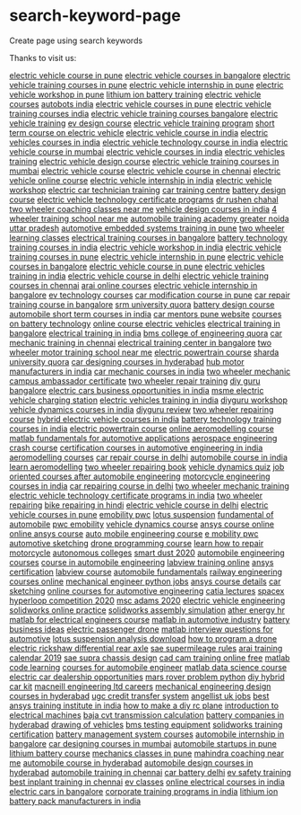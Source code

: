 # search-keyword-page
Create page using search keywords

Thanks to visit us:


<a href="https://sandipsolar.blogspot.com/">electric vehicle course in pune</a> <a href="https://solarwpk.blogspot.com/">electric vehicle courses in bangalore</a> <a href="https://ubisolar.blogspot.com/">electric vehicle training courses in pune</a> <a href="https://sdsolarp.blogspot.com/">electric vehicle internship in pune</a> <a href="https://sandsolart.blogspot.com/">electric vehicle workshop in pune</a> <a href="https://tulikasolare.blogspot.com/">lithium ion battery training</a> <a href="https://tsolaret.blogspot.com/">electric vehicle courses</a> <a href="https://tlksolarp.blogspot.com/">autobots india</a> <a href="https://tlkasolarmi.blogspot.com/">electric vehicle courses in pune</a> <a href="https://tusolarss.blogspot.com/">electric vehicle training courses india</a> <a href="https://sayonsolar.blogspot.com/">electric vehicle training courses bangalore</a> <a href="https://sasolari.blogspot.com/">electric vehicle training</a> <a href="https://snsolarpl.blogspot.com/">ev design course</a> <a href="https://synslt.blogspot.com/">electric vehicle training program</a> <a href="https://sayonmtr.blogspot.com/">short term course on electric vehicle</a> <a href="https://sanmlp.blogspot.com/">electric vehicle course in india</a> <a href="https://setbst.blogspot.com/">electric vehicles courses in india</a> <a href="https://electric-vehicle-training-course.blogspot.com/">electric vehicle technology course in india</a> <a href="https://bike-mechanic-training.blogspot.com/">electric vehicle course in mumbai</a> <a href="https://bike-repair-course.blogspot.com/">electric vehicle courses in india</a> <a href="https://electric-car-charging-stations.blogspot.com/">electric vehicles training</a> <a href="https://bike-mechanic-course.blogspot.com/">electric vehicle design course</a> <a href="https://lithium-ion-battery-manufacturers.blogspot.com/">electric vehicle training courses in mumbai</a> <a href="https://electric-vehicle-nptel.blogspot.com/">electric vehicle course</a> <a href="https://lithium-ion-battery-project-report.blogspot.com/">electric vehicle course in chennai</a> <a href="https://msme-madurai.blogspot.com/">electric vehicle online course</a> <a href="https://hero-spare-parts-2018.blogspot.com/">electric vehicle internship in india</a> <a href="https://hero-electric-bike.blogspot.com/">electric vehicle workshop</a> <a href="https://car-motor-battery.blogspot.com/">electric car technician training</a> <a href="https://electric-car-charging.blogspot.com/">car training centre</a> <a href="https://masters-in-electric-vehicle.blogspot.com/">battery design course</a> <a href="https://bicycle-conversion-kit.blogspot.com/">electric vehicle technology certificate programs</a> <a href="https://educational-trust-registration.blogspot.com/">dr rushen chahal</a> <a href="https://car-design-courses-in-mumbai.blogspot.com/">two wheeler coaching classes near me</a> <a href="https://lithium-ion-battery-manufacturer.blogspot.com/">vehicle design courses in india</a> <a href="https://dc-motor-cars.blogspot.com/">4 wheeler training school near me</a> <a href="https://msme-puducherry.blogspot.com/">automobile training academy greater noida uttar pradesh</a> <a href="https://automobile-training-courses-chennai.blogspot.com/">automotive embedded systems training in pune</a> <a href="https://battery-manufacturers-bangalore.blogspot.com/">two wheeler learning classes</a> <a href="https://electric-vehicles-in-bangalore.blogspot.com/">electrical training courses in bangalore</a> <a href="https://startup-india-course.blogspot.com/">battery technology training courses in india</a> <a href="https://bike-training-school.blogspot.com/">electric vehicle workshop in india</a> <a href="https://automobile-courses-hyderabad.blogspot.com/">electric vehicle training courses in pune</a> <a href="https://li-ion-battery-pack-india.blogspot.com/">electric vehicle internship in pune</a> <a href="https://battery-business-in-india.blogspot.com/">electric vehicle courses in bangalore</a> <a href="https://lithium-cars-bangalore.blogspot.com/">electric vehicle course in pune</a> <a href="https://car-battery-delhi.blogspot.com/">electric vehicles training in india</a> <a href="https://ebike-kit-with-battery.blogspot.com/">electric vehicle course in delhi</a> <a href="https://motor-training-schools-kolkata.blogspot.com/">electric vehicle training courses in chennai</a> <a href="https://induction-motor-evse.blogspot.com/">arai online courses</a> <a href="https://electric-car-parts-list.blogspot.com/">electric vehicle internship in bangalore</a> <a href="https://electric-bike-vs-petrol-bike.blogspot.com/">ev technology courses</a> <a href="https://dc-motor-electric-car.blogspot.com/">car modification course in pune</a> <a href="https://battery-line.blogspot.com/">car repair training course in bangalore</a> <a href="https://techno-commercial-meaning.blogspot.com/">srm university quora</a> <a href="https://motors-in-electric-cars.blogspot.com/">battery design course</a> <a href="https://electric-motorcycle-conversion-kit.blogspot.com/">automobile short term courses in india</a> <a href="https://thermal-battery-plant.blogspot.com/">car mentors pune website</a> <a href="https://global-educational-trust.blogspot.com/">courses on battery technology</a> <a href="https://bike-modification-courses-india.blogspot.com/">online course electric vehicles</a> <a href="https://ngo-niti-ayog-darpan.blogspot.com/">electrical training in bangalore</a> <a href="https://pg-college-kotdwara.blogspot.com/">electrical training in india</a> <a href="https://laptop-repairing-institute-in-delhi.blogspot.com/">bms college of engineering quora</a> <a href="https://trust-registration-in-delhi.blogspot.com/">car mechanic training in chennai</a> <a href="https://battery-assembly-knowledge.blogspot.com/">electrical training center in bangalore</a> <a href="https://bldc-motor-for-electric-vehicle.blogspot.com/">two wheeler motor training school near me</a> <a href="https://upcoming-electric-bike-in-india.blogspot.com/">electric powertrain course</a> <a href="https://howrah-motor-vehicles.blogspot.com/">sharda university quora</a> <a href="https://techno-commercial-knowledge.blogspot.com/">car designing courses in hyderabad</a> <a href="https://techno-management-courses.blogspot.com/">hub motor manufacturers in india</a> <a href="https://tamil-nadu-ev-policy.blogspot.com/">car mechanic courses in india</a> <a href="https://battery-management-systems.blogspot.com/">two wheeler mechanic</a> <a href="https://msme-development-institute-chennai.blogspot.com/">campus ambassador certificate</a> <a href="https://laptop-repair-trainingp.blogspot.com/">two wheeler repair training</a> <a href="https://automobile-training-institute--india.blogspot.com/">diy guru bangalore</a> <a href="https://solar-bike-in-india.blogspot.com/">electric cars business opportunities in india</a> <a href="https://startup-india-learning-program.blogspot.com/">msme electric vehicle charging station</a> <a href="https://battery-bike-india.blogspot.com/">electric vehicles training in india</a> <a href="https://government-solar-pv-training.blogspot.com/">diyguru workshop</a> <a href="https://msme-solar-training.blogspot.com/">vehicle dynamics courses in india</a> <a href="https://solar-training-institutes.blogspot.com/">diyguru review</a> <a href="https://national-institute-of-solar-admission.blogspot.com/">two wheeler repairing course</a> <a href="https://pvsyst-tutorial.blogspot.com/">hybrid electric vehicle courses in india</a> <a href="https://solar-energy-business-training.blogspot.com/">battery technology training courses in india</a> <a href="https://solar-installation-training.blogspot.com/">electric powertrain course</a> <a href="https://niesbud-training-partners.blogspot.com/">online aeromodelling course</a> <a href="https://solar-energy-training-online.blogspot.com/">matlab fundamentals for automotive applications</a> <a href="https://kasaragod-solar-park.blogspot.com/">aerospace engineering crash course</a> <a href="https://solar-power-training-in-india.blogspot.com/">certification courses in automotive engineering in india</a> <a href="https://solar-energy-institute-in-india.blogspot.com/">aeromodelling courses</a> <a href="https://government-certificate-course-solar.blogspot.com/">car repair course in delhi</a> <a href="https://certificate-course-renewable-energy.blogspot.com/">automobile course in india</a> <a href="https://helioscope-software.blogspot.com/">learn aeromodelling</a> <a href="https://ist-bangalore.blogspot.com/">two wheeler repairing book</a> <a href="https://solarpro-software.blogspot.com/">vehicle dynamics quiz</a> <a href="https://solar-engineering-colleges-in-india.blogspot.com/">job oriented courses after automobile engineering</a> <a href="https://solar-training-in-pune.blogspot.com/">motorcycle engineering courses in india</a> <a href="https://solar-training-certification.blogspot.com/">car repairing course in delhi</a> <a href="https://solar-power-plant-training-course.blogspot.com/">two wheeler mechanic training</a> <a href="https://suryamitra-registration.blogspot.com/">electric vehicle technology certificate programs in india</a> <a href="https://solar-training-institute-hyderabad.blogspot.com/">two wheeler repairing</a> <a href="https://solar-panel-installation-certificatio.blogspot.com/">bike repairing in hindi</a> <a href="https://solar-technician-training.blogspot.com/">electric vehicle course in delhi</a> <a href="https://solar-training-india.blogspot.com/">electric vehicle courses in pune</a> <a href="https://solar-design-software.blogspot.com/">emobility pwc</a> <a href="https://niesbud-training-centeri.blogspot.com/">lotus suspension</a> <a href="https://solar-energy-business-trainin.blogspot.com/">fundamental of automobile</a> <a href="https://solar-powerplant-feasibility-study.blogspot.com/">pwc emobility</a> <a href="https://renewable-energy-institute-india.blogspot.com/">vehicle dynamics course</a> <a href="https://maharashtra-rooftop-solar-policy.blogspot.com/">ansys course online</a> <a href="https://calculate-tilt-angle.blogspot.com/">online ansys course</a> <a href="https://maharashtra-solar-policy.blogspot.com/">auto mobile engineering course</a> <a href="https://karnataka-solar-policy.blogspot.com/">e mobility pwc</a> <a href="https://solar-tilt-angle-formula.blogspot.com/">automotive sketching</a> <a href="https://sun-path-diagram.blogspot.com/">drone programming course</a> <a href="https://electric-vehicle-training-cour.blogspot.com/">learn how to repair motorcycle</a> <a href="https://bike-mechanic-trainin.blogspot.com/">autonomous colleges</a> <a href="https://bike-repair-cours.blogspot.com/">smart dust 2020</a> <a href="https://automotive-electronics-course.blogspot.com/">automobile engineering courses</a> <a href="https://electric-car-charging-statio.blogspot.com/">course in automobile engineering</a> <a href="https://bike-mechanic-cours.blogspot.com/">labview training online</a> <a href="https://lithium-ion-battery-manufacture.blogspot.com/">ansys certification</a> <a href="https://electric-vehicle-nptels.blogspot.com/">labview course</a> <a href="https://lithium-ion-battery-project-reports.blogspot.com/">automobile fundamentals</a> <a href="https://msme-madurail.blogspot.com/">railway engineering courses online</a> <a href="https://hero-spare-parts.blogspot.com/">mechanical engineer python jobs</a> <a href="https://hero-electric-bikes.blogspot.com/">ansys course details</a> <a href="https://car-motor-batterys.blogspot.com/">car sketching</a> <a href="https://electric-car-chargings.blogspot.com/">online courses for automotive engineering</a> <a href="https://masters-in-electric-vehicles.blogspot.com/">catia lectures</a> <a href="https://bicycle-conversion-kits.blogspot.com/">spacex hyperloop competition 2020</a> <a href="https://educational-trust-registrations.blogspot.com/">msc adams 2020</a> <a href="https://car-design-courses-in-mumbais.blogspot.com/">electric vehicle engineering</a> <a href="https://lithium-ion-battery-manufacturerss.blogspot.com/">solidworks online practice</a> <a href="https://dc-motor-carss.blogspot.com/">solidworks assembly simulation</a> <a href="https://msme-puducherrys.blogspot.com/">ather energy hr</a> <a href="https://automobile-training-courses-chennais.blogspot.com/">matlab for electrical engineers course</a> <a href="https://batterys-manufacturers-bangalore.blogspot.com/">matlab in automotive industry</a> <a href="https://electrics-vehicles-in-bangalore.blogspot.com/">battery business ideas</a> <a href="https://startup-india-courses.blogspot.com/">electric passenger drone</a> <a href="https://bikes-training-school.blogspot.com/">matlab interview questions for automotive</a> <a href="https://automobile-coursess-hyderabad.blogspot.com/">lotus suspension analysis download</a> <a href="https://li-ion-battery-packs-india.blogspot.com/">how to program a drone</a> <a href="https://li-battery-business-india.blogspot.com/">electric rickshaw differential rear axle</a> <a href="https://ev-lithium-cars-in-bangalore.blogspot.com/">sae supermileage rules</a> <a href="https://cars-battery-delhi.blogspot.com/">arai training calendar 2019</a> <a href="https://ebike-kit-with-batterys.blogspot.com/">sae supra chassis design</a> <a href="https://motor-training-school-kolkata.blogspot.com/">cad cam training online free</a> <a href="https://induction-motor-for-evse.blogspot.com/">matlab code learning</a> <a href="https://electric-cars-parts-list.blogspot.com/">courses for automobile engineer</a> <a href="https://electric-bikes-vs-petrol-bike.blogspot.com/">matlab data science course</a> <a href="https://dc-motors-electric-car.blogspot.com/">electric car dealership opportunities</a> <a href="https://techno-commercial-meanings.blogspot.com/">mars rover problem python</a> <a href="https://battery-line.blogspot.com/">diy hybrid car kit</a> <a href="https://motors-in-electric-car.blogspot.com/">macneill engineering ltd careers</a> <a href="https://electric-motorcycle-conversion-kits.blogspot.com/">mechanical engineering design courses in hyderabad</a> <a href="https://thermal-battery-plants.blogspot.com/">ugc credit transfer system</a> <a href="https://bike-modification-course-india.blogspot.com/">angellist uk jobs</a> <a href="https://pg-colleges-kotdwara.blogspot.com/">best ansys training institute in india</a> <a href="https://laptop-repairing-institute-delhi.blogspot.com/">how to make a diy rc plane</a> <a href="https://battery-assembly-knowledge">introduction to electrical machines</a> <a href="https://bldc-motosr-for-electric-vehicle.blogspot.com/">baja cvt transmission calculation</a> <a href="https://upcoming-electric-bike-india.blogspot.com/">battery companies in hyderabad</a> <a href="https://ecommerce-website-in-india.blogspot.com/">drawing of vehicles</a> <a href="https://best-ecommerce-sites-2018.blogspot.com/">bms testing equipment</a> <a href="https://ecommerce-websites-designer.blogspot.com/">solidworks training certification</a> <a href="https://e-commerce-sites-india.blogspot.com/">battery management system courses</a> <a href="https://top-e-commerce-sites.blogspot.com/">automobile internship in bangalore</a> <a href="https://e-commerce-websites-list.blogspot.com/">car designing courses in mumbai</a> <a href="https://ecommerce-website-template.blogspot.com/">automobile startups in pune</a> <a href="https://starting-an-ecommerce-business.blogspot.com/">lithium battery course</a> <a href="https://how-to-start-ecommerce-business-india.blogspot.com/">mechanics classes in pune</a> <a href="https://ecommerce-business-meaning.blogspot.com/">mahindra coaching near me</a> <a href="https://ecommerce-business-idea.blogspot.com/">automobile course in hyderabad</a> <a href="https://e-commerce-business-opportunities.blogspot.com/">automobile design courses in hyderabad</a> <a href="https://ecommerce-business-ideas-in-india.blogspot.com/">automobile training in chennai</a> <a href="https://ecommerce-business-model.blogspot.com/">car battery delhi</a> <a href="https://how-to-start-ecommerce-business-pdf.blogspot.com/">ev safety training</a> <a href="https://online-selling-business.blogspot.com/">best inplant training in chennai</a> <a href="https://how-to-sell-a-product-online-for-free.blogspot.com/">ev classes</a> <a href="https://selling-products-online-from-home.blogspot.com/">online electrical courses in india</a> <a href="https://how-to-sell-product-online-success.blogspot.com/">electric cars in bangalore</a> <a href="https://best-product-to-sell-online.blogspot.com/">corporate training programs in india</a> <a href="https://online-selling-sites-india.blogspot.com/">lithium ion battery pack manufacturers in india</a> 

